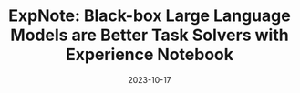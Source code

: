 ---
title: "ExpNote: Black-box Large Language Models are Better Task Solvers with Experience Notebook"
collection: publications
permalink: /publication/expnote
excerpt: 'We propose ExpNote, an automated framework to help LLMs better adapt to unfamiliar tasks through reflecting and noting experiences from training data and retrieving them from external memory during testing.'
date: 2023-10-17
venue: 'EMNLP 2023 findings'
paperurl: 'https://arxiv.org/pdf/2311.07032.pdf'
#citation: 
#![ExpNote](/images/expnote.png)
---